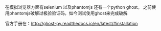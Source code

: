 在模拟浏览器方面有selenium 以及phantomjs 还有一个python ghost。
之前使用phantomjs破解过极验验证码，如今测试使用ghost来完成破解

官方手册在：http://ghost-py.readthedocs.io/en/latest/#installation
